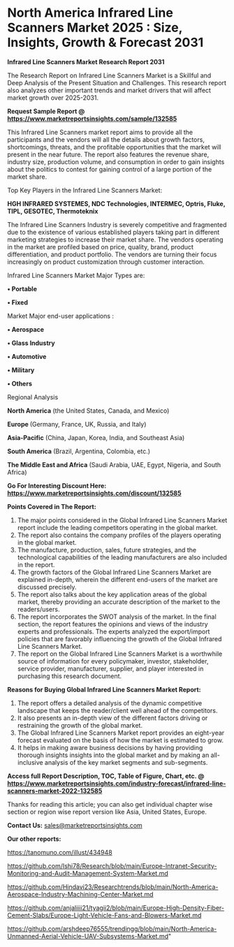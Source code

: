 # North America Infrared Line Scanners Market 2025 : Size, Insights, Growth & Forecast 2031

<strong>Infrared Line Scanners Market Research Report 2031</strong>

The Research Report on Infrared Line Scanners Market is a Skillful and Deep Analysis of the Present Situation and Challenges. This research report also analyzes other important trends and market drivers that will affect market growth over 2025-2031.

<strong>Request Sample Report @ <a href=https://www.marketreportsinsights.com/sample/132585>https://www.marketreportsinsights.com/sample/132585</a></strong>

This Infrared Line Scanners market report aims to provide all the participants and the vendors will all the details about growth factors, shortcomings, threats, and the profitable opportunities that the market will present in the near future. The report also features the revenue share, industry size, production volume, and consumption in order to gain insights about the politics to contest for gaining control of a large portion of the market share.

Top Key Players in the Infrared Line Scanners Market:

<strong>HGH INFRARED SYSTEMES, NDC Technologies, INTERMEC, Optris, Fluke, TIPL, GESOTEC, Thermoteknix</strong>

The Infrared Line Scanners Industry is severely competitive and fragmented due to the existence of various established players taking part in different marketing strategies to increase their market share. The vendors operating in the market are profiled based on price, quality, brand, product differentiation, and product portfolio. The vendors are turning their focus increasingly on product customization through customer interaction.

Infrared Line Scanners Market Major Types are:

<strong>• Portable

• Fixed</strong>

Market Major end-user applications :

<strong>• Aerospace

• Glass Industry

• Automotive

• Military

• Others</strong>

Regional Analysis

</u><strong><b>North America</b></strong> (the United States, Canada, and Mexico)

<strong><b>Europe </b></strong>(Germany, France, UK, Russia, and Italy)

<strong><b>Asia-Pacific</b></strong> (China, Japan, Korea, India, and Southeast Asia)

<strong><b>South America</b></strong> (Brazil, Argentina, Colombia, etc.)

<strong><b>The Middle East and Africa</b></strong> (Saudi Arabia, UAE, Egypt, Nigeria, and South Africa)

<strong>Go For Interesting Discount Here: <a href=https://www.marketreportsinsights.com/discount/132585>https://www.marketreportsinsights.com/discount/132585</a></strong>

<strong>Points Covered in The Report:</strong>
<ol>
  <li>The major points considered in the Global Infrared Line Scanners Market report include the leading competitors operating in the global market.</li>
  <li>The report also contains the company profiles of the players operating in the global market.</li>
  <li>The manufacture, production, sales, future strategies, and the technological capabilities of the leading manufacturers are also included in the report.</li>
  <li>The growth factors of the Global Infrared Line Scanners Market are explained in-depth, wherein the different end-users of the market are discussed precisely.</li>
  <li>The report also talks about the key application areas of the global market, thereby providing an accurate description of the market to the readers/users.</li>
  <li>The report incorporates the SWOT analysis of the market. In the final section, the report features the opinions and views of the industry experts and professionals. The experts analyzed the export/import policies that are favorably influencing the growth of the Global Infrared Line Scanners Market.</li>
  <li>The report on the Global Infrared Line Scanners Market is a worthwhile source of information for every policymaker, investor, stakeholder, service provider, manufacturer, supplier, and player interested in purchasing this research document.</li>
</ol>
<strong>Reasons for Buying Global Infrared Line Scanners Market Report:</strong>

<ol>
  <li>The report offers a detailed analysis of the dynamic competitive landscape that keeps the reader/client well ahead of the competitors.</li>
  <li>It also presents an in-depth view of the different factors driving or restraining the growth of the global market.</li>
  <li>The Global Infrared Line Scanners Market report provides an eight-year forecast evaluated on the basis of how the market is estimated to grow.</li>
  <li>It helps in making aware business decisions by having providing thorough insights insights into the global market and by making an all-inclusive analysis of the key market segments and sub-segments.</li>
</ol>
<strong>Access full Report Description, TOC, Table of Figure, Chart, etc. @ <a href=https://www.marketreportsinsights.com/industry-forecast/infrared-line-scanners-market-2022-132585>https://www.marketreportsinsights.com/industry-forecast/infrared-line-scanners-market-2022-132585</a></strong>


Thanks for reading this article; you can also get individual chapter wise section or region wise report version like Asia, United States, Europe.

<strong>Contact Us:</strong>
sales@marketreportsinsights.com

<strong>Our other reports:</strong>

<a href=https://tanomuno.com/illust/434948>https://tanomuno.com/illust/434948</a>

<a href=https://github.com/Ishi78/Research/blob/main/Europe-Intranet-Security-Monitoring-and-Audit-Management-System-Market.md>https://github.com/Ishi78/Research/blob/main/Europe-Intranet-Security-Monitoring-and-Audit-Management-System-Market.md</a>

<a href=https://github.com/Hindavi23/Researchtrends/blob/main/North-America-Aerospace-Industry-Machining-Center-Market.md>https://github.com/Hindavi23/Researchtrends/blob/main/North-America-Aerospace-Industry-Machining-Center-Market.md</a>

<a href=https://github.com/anjaliiii21/tyagii2/blob/main/Europe-High-Density-Fiber-Cement-Slabs/Europe-Light-Vehicle-Fans-and-Blowers-Market.md>https://github.com/anjaliiii21/tyagii2/blob/main/Europe-High-Density-Fiber-Cement-Slabs/Europe-Light-Vehicle-Fans-and-Blowers-Market.md</a>

<a href=https://github.com/arshdeep76555/trendingg/blob/main/North-America-Unmanned-Aerial-Vehicle-UAV-Subsystems-Market.md>https://github.com/arshdeep76555/trendingg/blob/main/North-America-Unmanned-Aerial-Vehicle-UAV-Subsystems-Market.md</a>"
